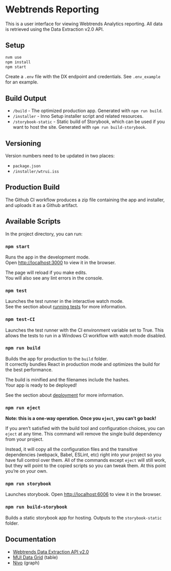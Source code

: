 # Webtrends Reporting

This is a user interface for viewing Webtrends Analytics reporting. All data is retrieved using the Data Extraction v2.0 API.

## Setup

```bash
nvm use
npm install
npm start
```

Create a `.env` file with the DX endpoint and credentials. See `.env_example` for an example.

## Build Output

- `/build` - The optimized production app. Generated with `npm run build`.
- `/installer` - Inno Setup installer script and related resources.
- `/storybook-static` - Static build of Storybook, which can be used if you want to host the site. Generated with `npm run build-storybook`.

## Versioning

Version numbers need to be updated in two places:

- `package.json`
- `/installer/wtrui.iss`

## Production Build

The Github CI workflow produces a zip file containing the app and installer, and uploads it as a Github artifact.

## Available Scripts

In the project directory, you can run:

### `npm start`

Runs the app in the development mode.\
Open [http://localhost:3000](http://localhost:3000) to view it in the browser.

The page will reload if you make edits.\
You will also see any lint errors in the console.

### `npm test`

Launches the test runner in the interactive watch mode.\
See the section about [running tests](https://facebook.github.io/create-react-app/docs/running-tests) for more information.

### `npm test-CI`

Launches the test runner with the CI environment variable set to True.
This allows the tests to run in a Windows CI workflow with watch mode disabled.

### `npm run build`

Builds the app for production to the `build` folder.\
It correctly bundles React in production mode and optimizes the build for the best performance.

The build is minified and the filenames include the hashes.\
Your app is ready to be deployed!

See the section about [deployment](https://facebook.github.io/create-react-app/docs/deployment) for more information.

### `npm run eject`

**Note: this is a one-way operation. Once you `eject`, you can’t go back!**

If you aren’t satisfied with the build tool and configuration choices, you can `eject` at any time. This command will remove the single build dependency from your project.

Instead, it will copy all the configuration files and the transitive dependencies (webpack, Babel, ESLint, etc) right into your project so you have full control over them. All of the commands except `eject` will still work, but they will point to the copied scripts so you can tweak them. At this point you’re on your own.

### `npm run storybook`

Launches storybook.
Open [http://localhost:6006](http://localhost:6006) to view it in the browser.

### `npm run build-storybook`

Builds a static storybook app for hosting.
Outputs to the `storybook-static` folder.

## Documentation

- [Webtrends Data Extraction API v2.0](https://onpremises.webtrends.help/docs/about-the-data-extraction-api)
- [MUI Data Grid](https://mui.com/x/react-data-grid/) (table)
- [Nivo](https://nivo.rocks/) (graph)
